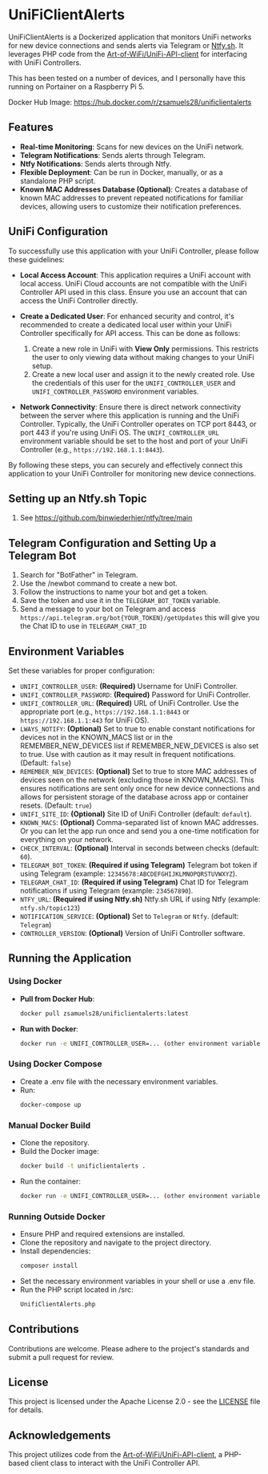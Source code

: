 # UniFiClientAlerts

UniFiClientAlerts is a Dockerized application that monitors UniFi networks for new device connections and sends alerts via Telegram or [Ntfy.sh](https://github.com/binwiederhier/ntfy/tree/main). It leverages PHP code from the [Art-of-WiFi/UniFi-API-client](https://github.com/Art-of-WiFi/UniFi-API-client) for interfacing with UniFi Controllers.

This has been tested on a number of devices, and I personally have this running on Portainer on a Raspberry Pi 5.

Docker Hub Image: https://hub.docker.com/r/zsamuels28/unificlientalerts

## Features

- **Real-time Monitoring**: Scans for new devices on the UniFi network.
- **Telegram Notifications**: Sends alerts through Telegram.
- **Ntfy Notifications**: Sends alerts through Ntfy.
- **Flexible Deployment**: Can be run in Docker, manually, or as a standalone PHP script.
- **Known MAC Addresses Database (Optional)**: Creates a database of known MAC addresses to prevent repeated notifications for familiar devices, allowing users to customize their notification preferences.

## UniFi Configuration

To successfully use this application with your UniFi Controller, please follow these guidelines:

- **Local Access Account**: This application requires a UniFi account with local access. UniFi Cloud accounts are not compatible with the UniFi Controller API used in this class. Ensure you use an account that can access the UniFi Controller directly.

- **Create a Dedicated User**: For enhanced security and control, it's recommended to create a dedicated local user within your UniFi Controller specifically for API access. This can be done as follows:
  1. Create a new role in UniFi with **View Only** permissions. This restricts the user to only viewing data without making changes to your UniFi setup.
  2. Create a new local user and assign it to the newly created role. Use the credentials of this user for the `UNIFI_CONTROLLER_USER` and `UNIFI_CONTROLLER_PASSWORD` environment variables.

- **Network Connectivity**: Ensure there is direct network connectivity between the server where this application is running and the UniFi Controller. Typically, the UniFi Controller operates on TCP port 8443, or port 443 if you're using UniFi OS. The `UNIFI_CONTROLLER_URL` environment variable should be set to the host and port of your UniFi Controller (e.g., `https://192.168.1.1:8443`).

By following these steps, you can securely and effectively connect this application to your UniFi Controller for monitoring new device connections.

## Setting up an Ntfy.sh Topic
1. See https://github.com/binwiederhier/ntfy/tree/main

## Telegram Configuration and Setting Up a Telegram Bot
1. Search for "BotFather" in Telegram.
2. Use the /newbot command to create a new bot.
3. Follow the instructions to name your bot and get a token.
4. Save the token and use it in the `TELEGRAM_BOT_TOKEN` variable.
5. Send a message to your bot on Telegram and access `https://api.telegram.org/bot{YOUR_TOKEN}/getUpdates` this will give you the Chat ID to use in `TELEGRAM_CHAT_ID`

## Environment Variables

Set these variables for proper configuration:

- `UNIFI_CONTROLLER_USER`: **(Required)** Username for UniFi Controller.
- `UNIFI_CONTROLLER_PASSWORD`: **(Required)** Password for UniFi Controller.
- `UNIFI_CONTROLLER_URL`: **(Required)** URL of UniFi Controller. Use the appropriate port (e.g., `https://192.168.1.1:8443` or `https://192.168.1.1:443` for UniFi OS).
- `LWAYS_NOTIFY`: **(Optional)** Set to true to enable constant notifications for devices not in the KNOWN_MACS list or in the REMEMBER_NEW_DEVICES list if REMEMBER_NEW_DEVICES is also set to true. Use with caution as it may result in frequent notifications. (Default: `false`)
- `REMEMBER_NEW_DEVICES`: **(Optional)** Set to true to store MAC addresses of devices seen on the network (excluding those in KNOWN_MACS). This ensures notifications are sent only once for new device connections and allows for persistent storage of the database across app or container resets. (Default: `true`)
- `UNIFI_SITE_ID`: **(Optional)** Site ID of UniFi Controller (default: `default`).
- `KNOWN_MACS`: **(Optional)** Comma-separated list of known MAC addresses. Or you can let the app run once and send you a one-time notification for everything on your network.
- `CHECK_INTERVAL`: **(Optional)** Interval in seconds between checks (default: `60`).
- `TELEGRAM_BOT_TOKEN`: **(Required if using Telegram)** Telegram bot token if using Telegram (example: `12345678:ABCDEFGHIJKLMNOPQRSTUVWXYZ`).
- `TELEGRAM_CHAT_ID`: **(Required if using Telegram)** Chat ID for Telegram notifications if using Telegram (example: `234567890`).
- `NTFY_URL`: **(Required if using Ntfy.sh)** Ntfy.sh URL if using Ntfy (example: `ntfy.sh/topic123`)
- `NOTIFICATION_SERVICE`: **(Optional)** Set to `Telegram` or `Ntfy`. (default: `Telegram`)
- `CONTROLLER_VERSION`: **(Optional)** Version of UniFi Controller software.

## Running the Application

### Using Docker

- **Pull from Docker Hub**:
  ```bash
  docker pull zsamuels28/unificlientalerts:latest
- **Run with Docker**:
  ```bash
  docker run -e UNIFI_CONTROLLER_USER=... (other environment variables) zsamuels28/unificlientalerts:latest

### Using Docker Compose
- Create a .env file with the necessary environment variables.
- Run:
  ```bash
  docker-compose up

### Manual Docker Build
- Clone the repository.
- Build the Docker image:
  ```bash
  docker build -t unificlientalerts .
- Run the container:
  ```bash
  docker run -e UNIFI_CONTROLLER_USER=... (other environment variables) unificlientalerts

### Running Outside Docker
- Ensure PHP and required extensions are installed.
- Clone the repository and navigate to the project directory.
- Install dependencies:
  ```bash
  composer install
- Set the necessary environment variables in your shell or use a .env file.
- Run the PHP script located in /src:
  ```bash
  UnifiClientAlerts.php

## Contributions

Contributions are welcome. Please adhere to the project's standards and submit a pull request for review.

## License

This project is licensed under the Apache License 2.0 - see the [LICENSE](https://github.com/ZSamuels28/UnifiClientCheck-Docker/blob/main/LICENSE) file for details.

## Acknowledgements

This project utilizes code from the [Art-of-WiFi/UniFi-API-client](https://github.com/Art-of-WiFi/UniFi-API-client), a PHP-based client class to interact with the UniFi Controller API.